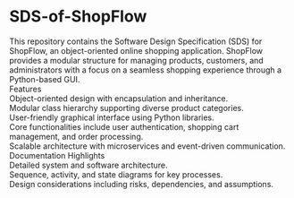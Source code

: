 # SDS-of-ShopFlow
This repository contains the Software Design Specification (SDS) for ShopFlow, an object-oriented online shopping application. ShopFlow provides a modular structure for managing products, customers, and administrators with a focus on a seamless shopping experience through a Python-based GUI.
<br>
Features<br>
Object-oriented design with encapsulation and inheritance.<br>
Modular class hierarchy supporting diverse product categories.<br>
User-friendly graphical interface using Python libraries.<br>
Core functionalities include user authentication, shopping cart management, and order processing.<br>
Scalable architecture with microservices and event-driven communication.<br>
Documentation Highlights<br>
Detailed system and software architecture.<br>
Sequence, activity, and state diagrams for key processes.<br>
Design considerations including risks, dependencies, and assumptions.<br>
